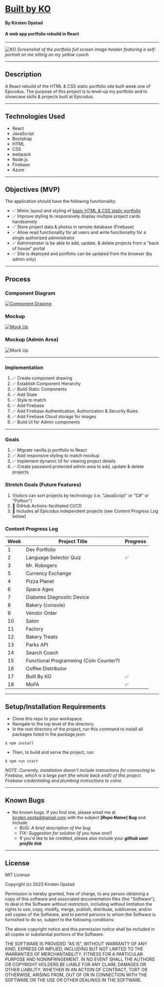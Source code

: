 # [Built by KO](https://built-by-ko.web.app/)

#### By Kirsten Opstad

#### A web app portfolio rebuild in React

***

![KO](./src/img/screenshot.png)
*Screenshot of the portfolio full screen image header featuring a self-portrait on me sitting on my yellow couch.*
***

## Description

A React rebuild of the HTML & CSS static portfolio site built week one of Epicodus. The purpose of this project is to level-up my portfolio and to showcase skills & projects built at Epicodus.

*** 

## Technologies Used

* React
* JavaScript
* Bootstrap
* HTML
* CSS
* webpack
* Node.js
* Firebase
* Azure

***

## Objectives (MVP)
<!-- ✅ -->
The application should have the following functionality:
* ✅ Mimic layout and styling of [basic HTML & CSS static portfolio](https://kirstenopstad.github.io/portfolio/)
* ✅ Improve styling to responsively display multiple project cards handsomely
* ✅ Store project data & photos in remote database (Firebase)
* ✅ Allow read functionality for all users and write functionality for a single authorized administrator
* ✅ Administrator is be able to add, update, & delete projects from a "back of house" portal
* ✅ Site is deployed and portfolio can be updated from the browser (by admin only)



***

## Process 
### Component Diagram
[![Component Drawing](./src/img/component_diagram.png)](https://www.figma.com/file/Vl9pSCKAJ8mXBxthevwSS5/Portfolio-(React)?node-id=0%3A1&t=TNBLDLPmGXTXCq06-1)
### Mockup
[![Mock Up](./src/img/mock_up.png)](https://www.figma.com/file/Vl9pSCKAJ8mXBxthevwSS5/Portfolio-(React)?node-id=0%3A1&t=TNBLDLPmGXTXCq06-1)
### Mockup (Admin Area)
![Mock Up](./src/img/mock_up_admin.png)
***

### Implementation
1. ✅ Create component drawing
2. ✅ Establish Component Hierarchy
3. ✅ Build Static Components
4. ✅ Add State
5. ✅ Style to match
6. ✅ Add Firebase
7. ✅ Add Firebase Authentication, Authorization & Security Rules
8. ✅ Add Firebase Cloud storage for images
9. ✅ Build UI for Admin components

*** 

### Goals
1. ✅ Migrate vanilla js portfolio to React
2. ✅ Add responsive styling to match mockup
3. ✅ Implement dynamic UI for viewing project details
4. ✅ Create password protected admin area to add, update & delete projects

### Stretch Goals (Future Features)
1. Visitors can sort projects by technology (i.e. "JavaScript" or "C#" or "Python")
2. 📌 GitHub Actions-facilitated CI/CD
3. 📌 Includes all Epicodus independent projects (see Content Progress Log below)

### Content Progress Log


  |Week |Project Title|Progress |
  |---|---|---|
  |1|Dev Portfolio | |
  |2|Language Selector Quiz |✅|
  |3|Mr. Robogers | |
  |5|Currency Exchange | |
  |4|Pizza Planet | |
  |6|Space Ages | |
  |7|Diabetes Diagnostic Device | |
  |8|Bakery (console) | |
  |9|Vendor Order | |
  |10|Salon | |
  |11|Factory | |
  |12|Bakery Treats | |
  |13|Parks API | |
  |14|Search Coach | |
  |15|Functional Programming (Coin Counter?) | |
  |16|Coffee Distributor | |
  |17|Built By KO |✅|
  |18|MoFA |✅|

***

## Setup/Installation Requirements

* Clone this repo to your workspace.
* Navigate to the top level of the directory.
* In the root directory of the project, run this command to install all packages listed in the package.json:
```
$ npm install
```
* Then, to build and serve the project, run: 
```
$ npm run start
```
*NOTE: Currently, installation doesn't include instructions for connecting to Firebase, which is a large part (the whole back end!) of this project. Firebase credentialing and plumbing instructions to come.*

***
## Known Bugs

* No known bugs. If you find one, please email me at kirsten.opstad@gmail.com with the subject **[_Repo Name_] Bug** and include:
  * BUG: _A brief description of the bug_
  * FIX: _Suggestion for solution (if you have one!)_
  * If you'd like to be credited, please also include your **_github user profile link_**
***
## License

MIT License

Copyright (c) 2023 Kirsten Opstad

Permission is hereby granted, free of charge, to any person obtaining a copy of this software and associated documentation files (the "Software"), to deal in the Software without restriction, including without limitation the rights to use, copy, modify, merge, publish, distribute, sublicense, and/or sell copies of the Software, and to permit persons to whom the Software is furnished to do so, subject to the following conditions:

The above copyright notice and this permission notice shall be included in all copies or substantial portions of the Software.

THE SOFTWARE IS PROVIDED "AS IS", WITHOUT WARRANTY OF ANY KIND, EXPRESS OR IMPLIED, INCLUDING BUT NOT LIMITED TO THE WARRANTIES OF MERCHANTABILITY, FITNESS FOR A PARTICULAR PURPOSE AND NONINFRINGEMENT. IN NO EVENT SHALL THE AUTHORS OR COPYRIGHT HOLDERS BE LIABLE FOR ANY CLAIM, DAMAGES OR OTHER LIABILITY, WHETHER IN AN ACTION OF CONTRACT, TORT OR OTHERWISE, ARISING FROM, OUT OF OR IN CONNECTION WITH THE SOFTWARE OR THE USE OR OTHER DEALINGS IN THE SOFTWARE.
